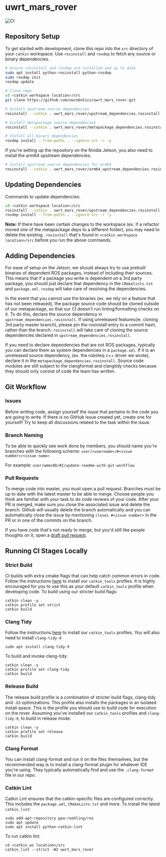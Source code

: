 # uwrt_mars_rover

![CI](https://github.com/uwrobotics/uwrt_mars_rover/workflows/CI/badge.svg)

## Repository Setup

To get started with development, clone this repo into the `src` directory of your `catkin` workspace. Use `rosinstall`
and `rosdep` to fetch any source or binary dependencies.

```bash
# Ensure rosinstall and rosdep are installed and up to date
sudo apt install python-rosinstall python-rosdep
sudo rosdep init
rosdep update

# Clone repo
cd <catkin workspace location>/src
git clone https://github.com/uwrobotics/uwrt_mars_rover.git

# Install upstream source dependencies
rosinstall --catkin . uwrt_mars_rover/upstream_dependencies.rosinstall

# Install metapackage source dependencies
rosinstall --catkin . uwrt_mars_rover/metapackage_dependencies.rosinstall

# Install all binary dependencies
rosdep install --from-paths . --ignore-src -r -y
```

If you're setting up the repository on the Nvidia Jetson, you also need to install the arm64 upstream dependencies:
```bash
# Install upstream source dependencies for arm64
rosinstall --catkin . uwrt_mars_rover/arm64_upstream_dependencies.rosinstall
```

## Updating Dependencies
Commands to update dependencies:
```bash
cd <catkin workspace location>/src
rosinstall --catkin . uwrt_mars_rover/upstream_dependencies.rosinstall uwrt_mars_rover/metapackage_dependencies.rosinstall
rosdep install --from-paths . --ignore-src -r -y
```
**Note:** If there have been certain changes to the workspace (ex. if a refactor moved one of the metapackage deps to a
different folder), you may need to delete the existing `.rosinstall` that's found in `<catkin workspace location>/src`
before you run the above commands.

## Adding Dependencies
For ease of setup on the Jetson, we should always try to use prebuilt binaries of dependent ROS packages, instead of 
including their sources. This means that if a package you write is dependent on a 3rd party package, you should just 
declare that dependency in the `CMakelists.txt` and `package.xml`. `rosdep` will take care of resolving the 
dependencies. 

In the event that you cannot use the binaries (ex. we rely on a feature that has not been released), the package source
code should be cloned outside of our metapackage, so that our CI doesn't run linting/formatting checks on it. To do
this, declare the source dependency in `upstream_dependencies.rosinstall`. If using unreleased features(ie. cloning 3rd
party master branch), please pin the rosinstall entry to a commit hash, rather than the branch. `rosinstall` will take
care of cloning the source dependencies declared in `upstream_dependencies.rosinstall`.

If you need to declare dependencies that are not ROS packages, typically you can declare them as system dependencies in
a `package.xml`. If it is an unreleased source dependency, (ex. the roboteq c++ driver we wrote), declare it in the 
`metapackage_dependencies.rosinstall`. Source code modules are still subject to the clangformat and clangtidy checks 
because they should only consist of code the team has written. 

## Git Workflow
### Issues

Before writing code, assign yourself the issue that pertains to the code you are going to write. If there is no GitHub
issue created yet, create one for yourself! Try to keep all discussions related to the task within the issue.

### Branch Naming
To be able to quickly see work done by members, you should name you're branches with the following scheme:
`user/<username>/#<issue number>/<issue name>`

For example:
`user/wmmc88/#2/update-readme-with-git-workflow`

### Pull Requests

To merge code into master, you must open a pull request. Branches must be up to date with the latest master to be able
to merge. Choose people you think are familiar with your task to do code reviews of your code. After your PR is merged,
make sure you close the associated issue and delete the branch. Github will usually delete the branch automatically and
you can automatically close the issue by mentioning `closes #<issue number>` in the PR or in one of the commits on the
branch.

If you have code that's not ready to merge, but you'd still like people thoughts on it, open a
[draft pull request](https://github.blog/2019-02-14-introducing-draft-pull-requests/).

## Running CI Stages Locally
### Strict Build

CI builds with extra cmake flags that can help catch common errors in code. Follow the instructions
[here](https://github.com/uwrobotics/dev_tools) to install our `catkin_tools` profiles. It is highly encouraged for you
to use this as your default `catkin_tools` profile when developing code. To build using our stricter build flags:
```
catkin clean -y
catkin profile set strict
catkin build 
```

### Clang Tidy

Follow the instructions [here](https://github.com/uwrobotics/dev_tools) to install our `catkin_tools` profiles. You will
also need to install `clang-tidy-9`
```
sudo apt install clang-tidy-9
```
To build and invoke clang-tidy:
```
catkin clean -y
catkin profile set clang-tidy
catkin build 
```

### Release Build

The release build profile is a combination of stricter build flags, clang-tidy and `-O3` optimizations. This profile
also installs the packages in an isolated install space. This is the profile you should use to build code for execution
on the rover. Assuming you've installed our `catkin_tools` profiles and `clang-tidy-9`, to build in release mode:
```
catkin clean -y
catkin profile set release
catkin build 
```

### Clang Format

You can install clang-format and run it on the files themselves, but the recommended way is to install a clang-format
plugin for whatever IDE you're using. They typically automatically find and use the `.clang-format` file in our repo.

### Catkin Lint

Catkin Lint ensures that the catkin-specific files are configured correctly. This includes the `package.xml`,
`CMakeLists.txt` and more. To install the latest `catkin_lint`:
```
sudo add-apt-repository ppa:roehling/ros
sudo apt update
sudo apt install python-catkin-lint
```

To run catkin lint:
```
cd <catkin_ws location>/src
catkin_lint --strict -W2 uwrt_mars_rover
```
